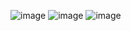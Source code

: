 ![image](https://github.com/ElenaKalincheva/hwAllure/assets/139368256/a035b74e-24c2-45e3-99fa-c09d1ab0c065)
![image](https://github.com/ElenaKalincheva/hwAllure/assets/139368256/c136a4db-337e-4dc3-a67f-b75bcb727571)
![image](https://github.com/ElenaKalincheva/hwAllure/assets/139368256/0f6a708e-7ba3-4bd5-a711-0210be1c1577)

